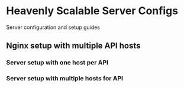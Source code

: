 # Heavenly Scalable Server Configs
Server configuration and setup guides

## Nginx setup with multiple API hosts 
### Server setup with one host per API 
### Server setup with multiple hosts for API
